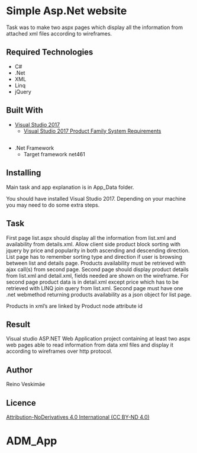 # Simple Asp.Net website

Task was to make two aspx pages which display all the information from attached xml files according to wireframes. 

## Required Technologies

- C#
- .Net
- XML
- Linq
- jQuery

## Built With

-   [Visual Studio 2017](https://www.visualstudio.com/downloads/) 
    - [Visual Studio 2017 Product Family System Requirements](https://docs.microsoft.com/en-us/visualstudio/productinfo/vs2017-system-requirements-vs)
    
##

-   .Net Framework
    - Target framework net461
## Installing

Main task and app explanation is in App_Data folder.

You should have installed Visual Studio 2017. Depending on your machine you may need to do some extra steps.

## Task
First page list.aspx should display all the information from list.xml and availability from details.xml. Allow client side product block sorting with jquery by price and popularity in both ascending and descending direction. List page has to remember sorting type and direction if user is browsing between list and details page. Products availability must be retrieved with ajax call(s) from second page.
Second page should display product details from list.xml and detail.xml, fields needed are shown on the wireframe. For second page product data is in detail.xml except price which has to be retrieved with LINQ join query from list.xml. Second page must have one .net webmethod returning products availability as a json object for list page.

Products in xml’s are linked by Product node attribute id 

## Result
Visual studio ASP.NET Web Application project containing at least two aspx web pages able to read information from data xml files and display it according to wireframes over http protocol. 

## Author

Reino Veskimäe

## Licence
[Attribution-NoDerivatives 4.0 International  (CC BY-ND 4.0)](https://creativecommons.org/licenses/by-nd/4.0/legalcode)

# ADM_App
